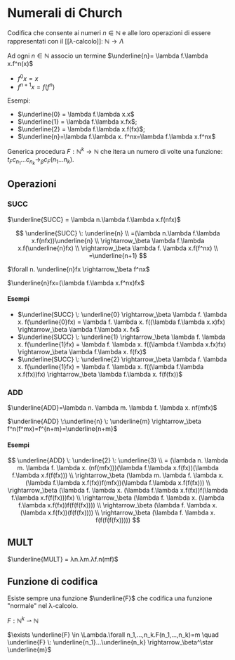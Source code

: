 # Numerali di Church

Codifica che consente ai numeri $n \in \mathbb{N}$ e alle loro operazioni di essere rappresentati con il [[λ-calcolo]]: $\mathbb{N}\longrightarrow\Lambda$

Ad ogni $n \in \mathbb{N}$ associo un termine $\underline{n}= \lambda f.\lambda x.f^n(x)$

- $f^0x = x$
- $f^{n+1}x = f(f^n)$

Esempi:

- $\underline{0} = \lambda f.\lambda x.x$
- $\underline{1} = \lambda f.\lambda x.fx$;
- $\underline{2} = \lambda f.\lambda x.f(fx)$;
- $\underline{n}=\lambda f.\lambda x. f^nx=\lambda f.\lambda x.f^nx$

Generica procedura $F: \mathbb{N}^k\longrightarrow\mathbb{N}$ che itera un numero di volte una funzione: $t_Fc_{n_1}…c_{n_k}\longrightarrow_\beta c_F(n_1…n_k)$.

## Operazioni

### SUCC

$\underline{SUCC} = \lambda n.\lambda f.\lambda x.f(nfx)$

 $$
\underline{SUCC} \: \underline{n} \\
=(\lambda n.\lambda f.\lambda x.f(nfx))\underline{n} \\
\rightarrow_\beta \lambda f.\lambda x.f(\underline{n}fx) \\
\rightarrow_\beta \lambda f. \lambda x.f(f^nx) \\
=\underline{n+1}
$$

$\forall n. \underline{n}fx \rightarrow_\beta f^nx$

$\underline{n}fx=(\lambda f.\lambda x.f^nx)fx$

#### Esempi

* $\underline{SUCC} \: \underline{0} \rightarrow_\beta \lambda f. \lambda x. f(\underline{0}fx) = \lambda f. \lambda x. f((\lambda f.\lambda x.x)fx) \rightarrow_\beta \lambda f.\lambda x. fx$
* $\underline{SUCC} \: \underline{1} \rightarrow_\beta \lambda f. \lambda x. f(\underline{1}fx) = \lambda f. \lambda x. f((\lambda f.\lambda x.fx)fx) \rightarrow_\beta \lambda f.\lambda x. f(fx)$
* $\underline{SUCC} \: \underline{2} \rightarrow_\beta \lambda f. \lambda x. f(\underline{1}fx) = \lambda f. \lambda x. f((\lambda f.\lambda x.f(fx))fx) \rightarrow_\beta \lambda f.\lambda x. f(f(fx))$

### ADD

$\underline{ADD}=\lambda n. \lambda m. \lambda f. \lambda x. nf(mfx)$

$\underline{ADD} \:\underline{n} \: \underline{m} \rightarrow_\beta f^n(f^mx)=f^{n+m}=\underline{n+m}$

#### Esempi

$$
\underline{ADD} \: \underline{2} \: \underline{3} \\
= (\lambda n. \lambda m. \lambda f. \lambda x. (nf(mfx)))(\lambda f.\lambda x.f(fx))(\lambda f.\lambda x.f(f(fx))) \\
\rightarrow_\beta (\lambda m. \lambda f. \lambda x. (\lambda f.\lambda x.f(fx))f(mfx))(\lambda f.\lambda x.f(f(fx))) \\
\rightarrow_\beta (\lambda f. \lambda x. (\lambda f.\lambda x.f(fx))f(\lambda f.\lambda x.f(f(fx)))fx) \\
\rightarrow_\beta (\lambda f. \lambda x. (\lambda f.\lambda x.f(fx))f(f(f(fx)))) \\
\rightarrow_\beta (\lambda f. \lambda x. (\lambda x.f(fx))(f(f(fx)))) \\
\rightarrow_\beta (\lambda f. \lambda x. f(f(f(f(fx)))))
$$

## MULT

$\underline{MULT} = λn.λm.λf.n(mf)$

## Funzione di codifica

Esiste sempre una funzione $\underline{F}$ che codifica una funzione "normale" nel λ-calcolo.

$F: \mathbb{N}^k \rightharpoonup \mathbb{N}$

$\exists \underline{F} \in \Lambda.\forall n_1,...,n_k.F(n_1,...,n_k)=m \quad \underline{F} \: \underline{n_1}...\underline{n_k} \rightarrow_\beta^\star \underline{m}$
